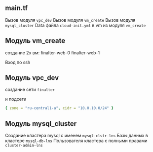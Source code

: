 ## main.tf

Вызов модуля `vpc_dev`
Вызов модуля `vm_create`
Вызов модуля `mysql_cluster`
Data файла `cloud-init.yml` в vm из модуля `vm_create`

## Модуль vm_create

создание 2х вм:
finalter-web-0
finalter-web-1

Вход по ssh

## Модуль vpc_dev
создание сети `finalter`

и подсети
```yaml
{ zone = "ru-central1-a", cidr = "10.0.10.0/24" }
```

## Модуль mysql_cluster

Создание кластера mysql с именем `mysql-clstr-lns`
Базы данных в кластере `mysql-db-lns`
Пользователя кластера с полными правами `cluster-admin-lns`